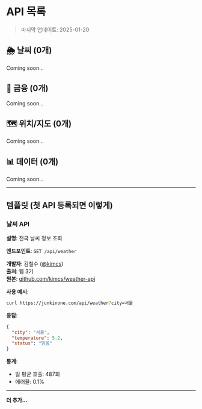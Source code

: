 # API 목록

> 마지막 업데이트: 2025-01-20

## 🌦 날씨 (0개)

Coming soon...

## 💱 금융 (0개)

Coming soon...

## 🗺 위치/지도 (0개)

Coming soon...

## 📊 데이터 (0개)

Coming soon...

---

## 템플릿 (첫 API 등록되면 이렇게)

### 날씨 API

**설명**: 전국 날씨 정보 조회

**엔드포인트**: `GET /api/weather`

**개발자**: 김철수 ([@kimcs](https://github.com/kimcs))  
**출처**: 웹 3기  
**원본**: [github.com/kimcs/weather-api](https://github.com/kimcs/weather-api)

**사용 예시**:
```bash
curl https://junkinone.com/api/weather?city=서울
```

**응답**:
```json
{
  "city": "서울",
  "temperature": 5.2,
  "status": "맑음"
}
```

**통계**: 
- 일 평균 호출: 487회
- 에러율: 0.1%

---

**더 추가...**
